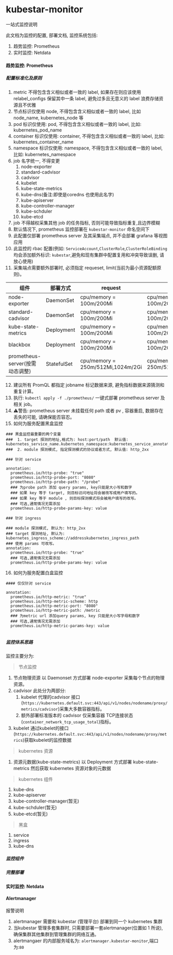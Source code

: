 # kubestar-monitor
一站式监控说明

此文档为监控的配置, 部署文档, 监控系统包括:
1. 趋势监控: Prometheus
2. 实时监控: Netdata

#### 趋势监控: Prometheus
##### 配置标准化及原则
1. metric 不得包含含义相似或者一致的 label, 如果存在则应该使用 relabel_configs 保留其中一条 label, 避免过多且无意义的 label 浪费存储资源且不优雅
2. 节点标识仅使用 node, 不得包含含义相似或者一致的 label, 比如 node_name, kubernetes_node 等
3. pod 标识仅使用: pod, 不得包含含义相似或者一致的 label, 比如: kubernetes_pod_name
4. container 标识仅使用: container, 不得包含含义相似或者一致的 label, 比如: kubernetes_container_name
5. namespace 标识仅使用: namespace, 不得包含含义相似或者一致的 label, 比如: kubernetes_namespace
6. job 名字统一, 不得变更
    1. node-exporter
    2. standard-cadvisor
    3. cadvisor
    4. kubelet
    5. kube-state-metrics
    6. kube-dns(备注:即使是coredns 也使用此名字)
    7. kube-apiserver
    8. kube-controller-manager
    9. kube-schduler
    10. kube-etcd
7. job 不得越权采集其他 job 的任务指标, 否则可能导致指标重复,且边界模糊
8. 默认情况下, prometheus 监控部署在 `kubestar-monitor` 命名空间下
9. 此配置仅部署 prometheus server 及其采集端点, 并不会部署 grafana 等视图应用
10. 此监控的 rbac 配置(例如: `ServiceAccount`,`ClusterRole`,`ClusterRoleBinding` 均会添加额外标识: `kubestar`,避免和现有集群中配置复用和冲突导致误删, 请放心使用)
11. 采集端点需要额外部署时, 必须指定 requeset, limit(当前为最小资源配额原则)。 

| 组件|部署方式| request | limit | 汇总|
|--| --| --|-- | --|
| node-exporter | DaemonSet | cpu/memory = 100m/200Mi | cpu/memory = 100m/200Mi | 100m/200Mi x n |
| standard-cadvisor | DaemonSet | cpu/memory = 100m/200Mi | cpu/memory = 100m/200Mi | 100m/200Mi x n |
| kube-state-metrics | Deployment | cpu/memory = 100m/200Mi | cpu/memory = 100m/200Mi | 100m/200Mi x 1 |
| blackbox | Deployment | cpu/memory = 100m/200Mi | cpu/memory = 100m/200Mi | 100m/200Mi x 1 |
| prometheus-server(按需动态调整) | StatefulSet |cpu/memory = 250m/512Mi,1024m/2Gi | cpu/memory = 250m/512Mi,1024m/4Gi | 1274m/4.5G x 1 |
12. 建议所有 PromQL 都指定 jobname 标记数据来源, 避免指标数据来源猜测和重复计算。
13. 执行: `kubectl apply -f ./prometheus/` 一键式部署 prometheus server 及 相关 job。 
14. ⚠️警告: prometheus server 未挂载任何 path 或者 pv , 容器重启, 数据存在丢失的可能, 请确保能否容忍。
15. 如何为服务配置黑盒监控
```
### 黑盒监控最重要的两个变量
###  1. target 探测的地址,格式为: host:port/path  默认值: kubernetes_service_name.kubernetes_namespace:kubernetes_service_annotation_prometheus_io_http_probe_portkubernetes_service_annotation_prometheus_io_http_probe_path
###  2. module 探测模式, 指定探测模式的协议或者方式, 默认值: http_2xx

### 针对 service

annotation:
  prometheus.io/http-probe: "true"
  prometheus.io/http-probe-port: "8080"
  prometheus.io/http-probe-path: "/probe"  
  ### 为probe path 添加 query params, key只能是大小写和数字
  ### 如果 key 等于 target, 则目标访问地址将会被改写成用户填写的。
  ### 如果 key 等于 module , 则目标探测模式将会被用户填写的改写。
  ### 可选,通常情况无需添加
  prometheus.io/http-probe-params-key: value

### 针对 ingress

### module 探测模式, 默认为: http_2xx
### target 探测地址, 默认为: kubernetes_ingress_scheme://addresskubernetes_ingress_path
### 使用 params 可改写。
annotation:
  prometheus.io/http-probe: "true"
  ### 可选,通常情况无需添加
  prometheus.io/http-probe-params-key: value
```
16. 如何为服务配置白盒监控
```
#### 仅仅针对 service

annotation:
  prometheus.io/http-metric: "true"
  prometheus.io/http-metric-scheme: http
  prometheus.io/http-metric-port: "8080"
  prometheus.io/http-metric-path: /metric
  ### 为metric url 添加query params, key 只能是大小写字母和数字
  ### 可选,通常情况无需添加
  prometheus.io/http-metric-params-key: value


```
##### 监控体系思路
监控主要分为:
> 节点监控
1. 节点物理资源
以 Daemonset 方式部署 node-exporter 采集每个节点的物理资源。
2. cadvisor 
此处分为两部分: 
    1. kubelet 代理的cadvisor 接口(`https://kubernetes.default.svc:443/api/v1/nodes/nodename/proxy/metrics/cadvisor`)采集大多数容器指标。
    2. 额外部署标准版本的 cadvisor 仅采集容器 TCP连接状态(`container_network_tcp_usage_total`)指标。
3. kubelet 
通过kubelet的接口(`https://kubernetes.default.svc:443/api/v1/nodes/nodename/proxy/metrics`)获取kubelet的监控数据
> kubernetes 资源
1. 资源元数据(kube-state-metrics)
以 Deployment 方式部署 kube-state-metrics 然后获取 kubernetes 资源对象的元数据
> kubernetes 组件
1. kube-dns
2. kube-apiserver
3. kube-controller-manager(暂无)
4. kube-schduler(暂无)
5. kube-etcd(暂无)

> 黑盒
1. service
2. ingress
3. kube-dns


##### 监控组件
##### 完整部署
#### 实时监控: Netdata

#### Alertmanager

报警说明

1. alertmanager 需要和 kubestar (管理平台) 部署到同一个 kubernetes 集群
2. 当kubestar 管理多套集群时, 只需要部署一套alertmanager(位置如 1 所说), 确保集群其他集群到管理集群的网络互通。
3. alertmangaer 的内部服务域名为: `alertmanager.kubestar-monitor`,端口为:`80`